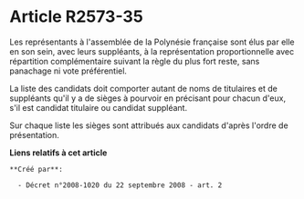 # Article R2573-35

Les représentants à l'assemblée de la Polynésie française sont élus par elle en son sein, avec leurs suppléants, à la
représentation proportionnelle avec répartition complémentaire suivant la règle du plus fort reste, sans panachage ni vote
préférentiel. 

La liste des candidats doit comporter autant de noms de titulaires et de suppléants qu'il y a de sièges à pourvoir en
précisant pour chacun d'eux, s'il est candidat titulaire ou candidat suppléant. 

Sur chaque liste les sièges sont attribués aux candidats d'après l'ordre de présentation.

**Liens relatifs à cet article**

	**Créé par**:

	  - Décret n°2008-1020 du 22 septembre 2008 - art. 2
